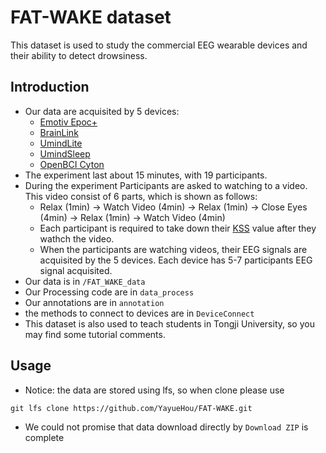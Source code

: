 # FAT-WAKE dataset
This dataset is used to study the commercial EEG wearable devices and their ability to detect drowsiness.
## Introduction
* Our data are acquisited by 5 devices: 
    - [Emotiv Epoc+](https://www.emotiv.com/epoc/)
    - [BrainLink](https://www.brainlink.org.au/)
    - [UmindLite](http://www.eegsmart.com/newsDetails.html?id=49&ran=0.9331091432832181)
    - [UmindSleep](http://www.eegsmart.com/en/UMindSleep.html)
    - [OpenBCI Cyton](https://shop.openbci.com/products/cyton-biosensing-board-8-channel)
* The experiment last about 15 minutes, with 19 participants.
* During the experiment Participants are asked to watching to a video. This video consist of 6 parts, which is shown as follows:
    - Relax (1min) -> Watch Video (4min) -> Relax (1min) -> Close Eyes (4min) -> Relax (1min) -> Watch Video (4min)
    - Each participant is required to take down their [KSS](https://link.springer.com/chapter/10.1007/978-1-4419-9893-4_47) value after they wathch the video.
    - When the participants are watching videos, their EEG signals are acquisited by the 5 devices. Each device has 5-7 participants EEG signal acquisited. 
* Our data is in `/FAT_WAKE_data`
* Our Processing code are in `data_process`
* Our annotations are in `annotation`
* the methods to connect to devices are in `DeviceConnect`
* This dataset is also used to teach students in Tongji University, so you may find some tutorial comments.
## Usage
* Notice: the data are stored using lfs, so when clone please use
```
git lfs clone https://github.com/YayueHou/FAT-WAKE.git
```
* We could not promise that data download directly by `Download ZIP` is complete  
